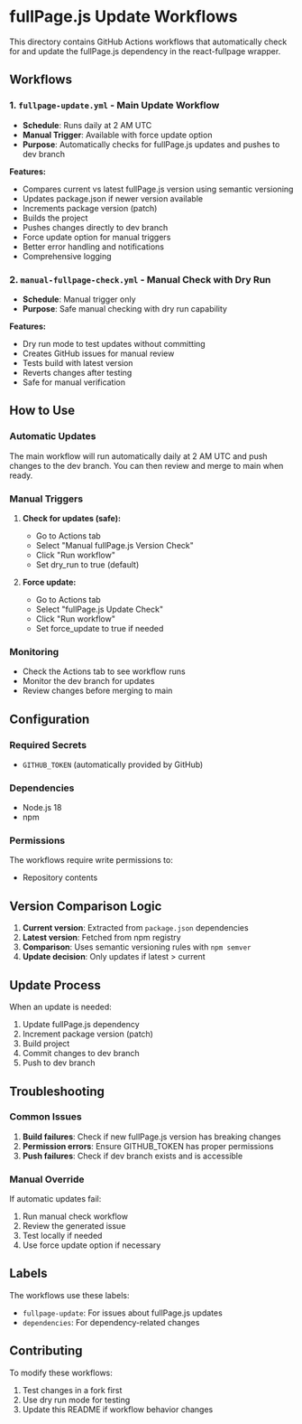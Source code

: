 # fullPage.js Update Workflows

This directory contains GitHub Actions workflows that automatically check for and update the fullPage.js dependency in the react-fullpage wrapper.

## Workflows

### 1. `fullpage-update.yml` - Main Update Workflow
- **Schedule**: Runs daily at 2 AM UTC
- **Manual Trigger**: Available with force update option
- **Purpose**: Automatically checks for fullPage.js updates and pushes to dev branch

**Features:**
- Compares current vs latest fullPage.js version using semantic versioning
- Updates package.json if newer version available
- Increments package version (patch)
- Builds the project
- Pushes changes directly to dev branch
- Force update option for manual triggers
- Better error handling and notifications
- Comprehensive logging

### 2. `manual-fullpage-check.yml` - Manual Check with Dry Run
- **Schedule**: Manual trigger only
- **Purpose**: Safe manual checking with dry run capability

**Features:**
- Dry run mode to test updates without committing
- Creates GitHub issues for manual review
- Tests build with latest version
- Reverts changes after testing
- Safe for manual verification

## How to Use

### Automatic Updates
The main workflow will run automatically daily at 2 AM UTC and push changes to the dev branch. You can then review and merge to main when ready.

### Manual Triggers

1. **Check for updates (safe):**
   - Go to Actions tab
   - Select "Manual fullPage.js Version Check"
   - Click "Run workflow"
   - Set dry_run to true (default)

2. **Force update:**
   - Go to Actions tab
   - Select "fullPage.js Update Check"
   - Click "Run workflow"
   - Set force_update to true if needed

### Monitoring

- Check the Actions tab to see workflow runs
- Monitor the dev branch for updates
- Review changes before merging to main

## Configuration

### Required Secrets
- `GITHUB_TOKEN` (automatically provided by GitHub)

### Dependencies
- Node.js 18
- npm

### Permissions
The workflows require write permissions to:
- Repository contents

## Version Comparison Logic

1. **Current version**: Extracted from `package.json` dependencies
2. **Latest version**: Fetched from npm registry
3. **Comparison**: Uses semantic versioning rules with `npm semver`
4. **Update decision**: Only updates if latest > current

## Update Process

When an update is needed:
1. Update fullPage.js dependency
2. Increment package version (patch)
3. Build project
4. Commit changes to dev branch
5. Push to dev branch

## Troubleshooting

### Common Issues

1. **Build failures**: Check if new fullPage.js version has breaking changes
2. **Permission errors**: Ensure GITHUB_TOKEN has proper permissions
3. **Push failures**: Check if dev branch exists and is accessible

### Manual Override

If automatic updates fail:
1. Run manual check workflow
2. Review the generated issue
3. Test locally if needed
4. Use force update option if necessary

## Labels

The workflows use these labels:
- `fullpage-update`: For issues about fullPage.js updates
- `dependencies`: For dependency-related changes

## Contributing

To modify these workflows:
1. Test changes in a fork first
2. Use dry run mode for testing
3. Update this README if workflow behavior changes 